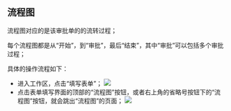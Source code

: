 ## 流程图
流程图对应的是该审批单的的流转过程；

每个流程图都是从“开始”，到“审批”，最后“结束”，其中“审批”可以包括多个审批过程；

具体的操作流程如下：
- 进入工作区，点击“填写表单”；
![](images/workflow_chart.md1.png)
- 点击表单填写界面的顶部的“流程图”按钮，或者右上角的省略号按钮下的“流程图”按钮，就会跳出“流程图”的页面；
![](images/workflow_chart.md2.png)

